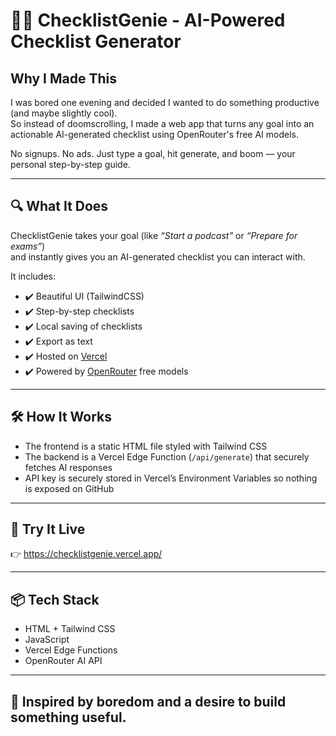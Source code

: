 # 🧞‍♂️ ChecklistGenie - AI-Powered Checklist Generator

## Why I Made This

I was bored one evening and decided I wanted to do something productive (and maybe slightly cool).  
So instead of doomscrolling, I made a web app that turns any goal into an actionable AI-generated checklist using OpenRouter's free AI models.

No signups. No ads. Just type a goal, hit generate, and boom — your personal step-by-step guide.

---

## 🔍 What It Does

ChecklistGenie takes your goal (like *“Start a podcast”* or *“Prepare for exams”*)  
and instantly gives you an AI-generated checklist you can interact with.

It includes:
- ✔️ Beautiful UI (TailwindCSS)
- ✔️ Step-by-step checklists
- ✔️ Local saving of checklists
- ✔️ Export as text
- ✔️ Hosted on [Vercel](https://vercel.com)  
- ✔️ Powered by [OpenRouter](https://openrouter.ai) free models

---

## 🛠️ How It Works

- The frontend is a static HTML file styled with Tailwind CSS
- The backend is a Vercel Edge Function (`/api/generate`) that securely fetches AI responses
- API key is securely stored in Vercel’s Environment Variables so nothing is exposed on GitHub

---

## 🚀 Try It Live

👉 https://checklistgenie.vercel.app/

---

## 📦 Tech Stack

- HTML + Tailwind CSS
- JavaScript
- Vercel Edge Functions
- OpenRouter AI API

---

## 🙌 Inspired by boredom and a desire to build something useful.
 
